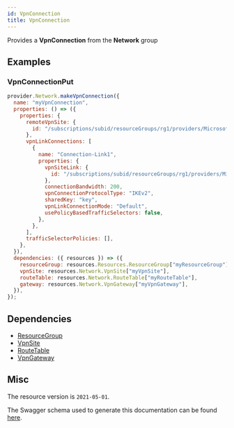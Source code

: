 ```yaml
---
id: VpnConnection
title: VpnConnection
---
```

Provides a **VpnConnection** from the **Network** group
## Examples
### VpnConnectionPut
```js
provider.Network.makeVpnConnection({
  name: "myVpnConnection",
  properties: () => ({
    properties: {
      remoteVpnSite: {
        id: "/subscriptions/subid/resourceGroups/rg1/providers/Microsoft.Network/vpnSites/vpnSite1",
      },
      vpnLinkConnections: [
        {
          name: "Connection-Link1",
          properties: {
            vpnSiteLink: {
              id: "/subscriptions/subid/resourceGroups/rg1/providers/Microsoft.Network/vpnSites/vpnSite1/vpnSiteLinks/siteLink1",
            },
            connectionBandwidth: 200,
            vpnConnectionProtocolType: "IKEv2",
            sharedKey: "key",
            vpnLinkConnectionMode: "Default",
            usePolicyBasedTrafficSelectors: false,
          },
        },
      ],
      trafficSelectorPolicies: [],
    },
  }),
  dependencies: ({ resources }) => ({
    resourceGroup: resources.Resources.ResourceGroup["myResourceGroup"],
    vpnSite: resources.Network.VpnSite["myVpnSite"],
    routeTable: resources.Network.RouteTable["myRouteTable"],
    gateway: resources.Network.VpnGateway["myVpnGateway"],
  }),
});

```
## Dependencies
- [ResourceGroup](../Resources/ResourceGroup.md)
- [VpnSite](../Network/VpnSite.md)
- [RouteTable](../Network/RouteTable.md)
- [VpnGateway](../Network/VpnGateway.md)
## Misc
The resource version is `2021-05-01`.

The Swagger schema used to generate this documentation can be found [here](https://github.com/Azure/azure-rest-api-specs/tree/main/specification/network/resource-manager/Microsoft.Network/stable/2021-05-01/virtualWan.json).
